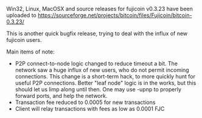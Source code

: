 Win32, Linux, MacOSX and source releases for fujicoin v0.3.23 have been uploaded to
https://sourceforge.net/projects/bitcoin/files/Fujicoin/bitcoin-0.3.23/

This is another quick bugfix release, trying to deal with the influx of new fujicoin users.

Main items of note:

* P2P connect-to-node logic changed to reduce timeout a bit.  The network saw a huge influx of new users, who do not permit incoming connections.  This change is a short-term hack, to more quickly hunt for useful P2P connections.  Better "leaf node" logic is in the works, but this should let us limp along until then.  One may use -upnp to properly forward ports, and help the network.
* Transaction fee reduced to 0.0005 for new transactions
* Client will relay transactions with fees as low as 0.0001 FJC

